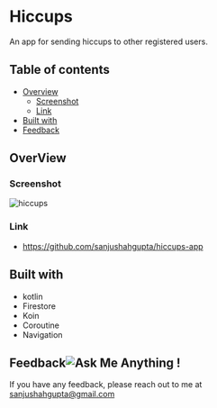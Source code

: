 # Hiccups
An app for sending hiccups to other registered users.

## Table of contents

- [Overview](#overview)
  - [Screenshot](#screenshot)
  - [Link](#link)
- [Built with](#built-with)
- [Feedback ](#feedback)

## OverView

### Screenshot
![hiccups](https://github.com/sanjushahgupta/hiccups-app/assets/71315276/037ecbd2-158a-4d80-8ab9-fb16b3c3b7ed)


### Link
- https://github.com/sanjushahgupta/hiccups-app

## Built with
- kotlin 
- Firestore 
- Koin
- Coroutine
- Navigation


## Feedback![Ask Me Anything !](https://img.shields.io/badge/Ask%20me-anything-1abc9c.svg)
If you have any feedback, please reach out to me at sanjushahgupta@gmail.com
